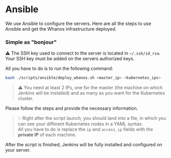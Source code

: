 # Ansible

We use Ansible to configure the servers. Here are all the steps to use Ansible and get the Whanos infrastructure deployed.

### Simple as "bonjour"

:warning: The SSH key used to connect to the server is located in `~/.ssh/id_rsa`.
Your SSH key must be added on the servers authorized keys.

All you have to do is to run the following command:

```bash
bash ./scripts/ansible/deploy_whanos.sh <master_ip> <kubernetes_ips>
```

> :warning: You need at least 2 IPs, one for the master (the machine on which Jenkins will be installed) and as many as you want for the Kubernetes cluster.

Please follow the steps and provide the necessary information.

> :bulb: Right after the script launch, you should land into a file, in which you can see your different Kubernetes nodes in a YAML syntax. \
> All you have to do is replace the `ip` and `access_ip` fields with the **private IP** of each machine.

After the script is finished, Jenkins will be fully installed and configured on your server.
